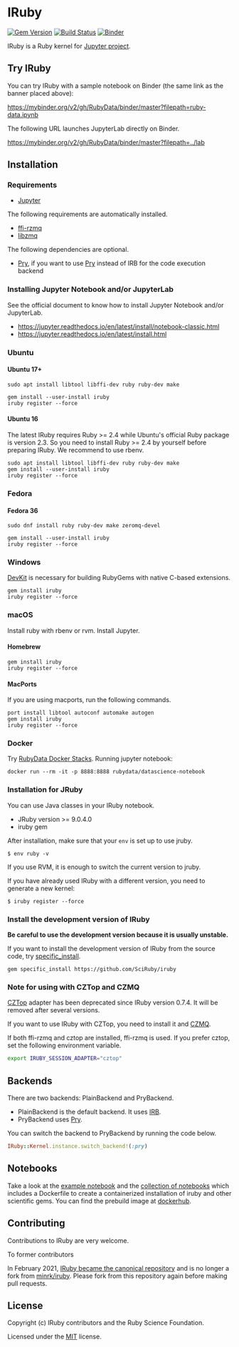 # IRuby

[![Gem Version](https://badge.fury.io/rb/iruby.svg)](https://badge.fury.io/rb/iruby)
[![Build Status](https://github.com/SciRuby/iruby/workflows/CI/badge.svg)](https://github.com/SciRuby/iruby/actions)
[![Binder](https://mybinder.org/badge_logo.svg)](https://mybinder.org/v2/gh/RubyData/binder/master?filepath=ruby-data.ipynb)

IRuby is a Ruby kernel for [Jupyter project](http://try.jupyter.org/).

## Try IRuby

You can try IRuby with a sample notebook on Binder (the same link as the banner placed above):

https://mybinder.org/v2/gh/RubyData/binder/master?filepath=ruby-data.ipynb

The following URL launches JupyterLab directly on Binder.

https://mybinder.org/v2/gh/RubyData/binder/master?filepath=../lab

## Installation

### Requirements

* [Jupyter](https://jupyter.org)

The following requirements are automatically installed.

* [ffi-rzmq](https://github.com/chuckremes/ffi-rzmq)
* [libzmq](https://github.com/zeromq/libzmq)

The following dependencies are optional.

* [Pry][Pry], if you want to use [Pry][Pry] instead of IRB for the code execution backend


### Installing Jupyter Notebook and/or JupyterLab

See the official document to know how to install Jupyter Notebook and/or JupyterLab.

* https://jupyter.readthedocs.io/en/latest/install/notebook-classic.html
* https://jupyter.readthedocs.io/en/latest/install.html

### Ubuntu

#### Ubuntu 17+

```shell
sudo apt install libtool libffi-dev ruby ruby-dev make

gem install --user-install iruby
iruby register --force
```

#### Ubuntu 16

The latest IRuby requires Ruby >= 2.4 while Ubuntu's official Ruby package is version 2.3.
So you need to install Ruby >= 2.4 by yourself before preparing IRuby.
We recommend to use rbenv.

```shell
sudo apt install libtool libffi-dev ruby ruby-dev make
gem install --user-install iruby
iruby register --force
```
### Fedora

#### Fedora 36

```shell
sudo dnf install ruby ruby-dev make zeromq-devel

gem install --user-install iruby
iruby register --force
```

### Windows

[DevKit](https://rubyinstaller.org/add-ons/devkit.html) is necessary for building RubyGems with native C-based extensions.

```shell
gem install iruby
iruby register --force
```

### macOS

Install ruby with rbenv or rvm.
Install Jupyter.

#### Homebrew

```shell
gem install iruby
iruby register --force
```

#### MacPorts

If you are using macports, run the following commands.

```shell
port install libtool autoconf automake autogen
gem install iruby
iruby register --force
```

### Docker

Try [RubyData Docker Stacks](https://github.com/RubyData/docker-stacks). 
Running jupyter notebook:

```shell
docker run --rm -it -p 8888:8888 rubydata/datascience-notebook
```

### Installation for JRuby

You can use Java classes in your IRuby notebook.

* JRuby version >= 9.0.4.0
* iruby gem

After installation, make sure that your `env` is set up to use jruby.

```shell
$ env ruby -v
```

If you use RVM, it is enough to switch the current version to jruby.

If you have already used IRuby with a different version, you need to generate a new kernel:

```shell
$ iruby register --force
```

### Install the development version of IRuby

**Be careful to use the development version because it is usually unstable.**

If you want to install the development version of IRuby from the source code, try [specific_install](https://github.com/rdp/specific_install).

```
gem specific_install https://github.com/SciRuby/iruby
```

### Note for using with CZTop and CZMQ

[CZTop](https://gitlab.com/paddor/cztop) adapter has been deprecated since IRuby version 0.7.4.
It will be removed after several versions.

If you want to use IRuby with CZTop, you need to install it and [CZMQ](https://github.com/zeromq/czmq).

If both ffi-rzmq and cztop are installed, ffi-rzmq is used. If you prefer cztop, set the following environment variable.

```sh
export IRUBY_SESSION_ADAPTER="cztop"
```

## Backends

There are two backends: PlainBackend and PryBackend.

* PlainBackend is the default backend.  It uses [IRB](https://github.com/ruby/irb).
* PryBackend uses [Pry][Pry].

You can switch the backend to PryBackend by running the code below.

```ruby
IRuby::Kernel.instance.switch_backend!(:pry)
```

## Notebooks

Take a look at the [example notebook](http://nbviewer.ipython.org/urls/raw.github.com/SciRuby/sciruby-notebooks/master/getting_started.ipynb)
and the [collection of notebooks](https://github.com/SciRuby/sciruby-notebooks/) which includes a Dockerfile to create a containerized installation of iruby
and other scientific gems. You can find the prebuild image at [dockerhub](https://registry.hub.docker.com/u/minad/sciruby-notebooks/).

## Contributing

Contributions to IRuby are very welcome.

To former contributors

In February 2021, [IRuby became the canonical repository](https://github.com/SciRuby/iruby/issues/285) and is no longer a fork from [minrk/iruby](https://github.com/minrk/iruby). Please fork from this repository again before making pull requests. 

## License

Copyright (c) IRuby contributors and the Ruby Science Foundation.

Licensed under the [MIT](LICENSE) license.

[Pry]: https://github.com/pry/pry
